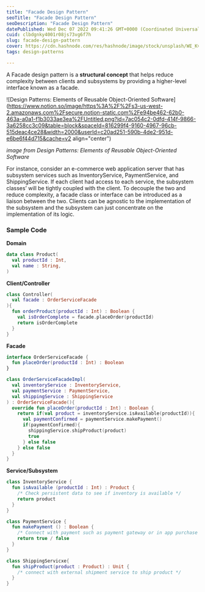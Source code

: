 ```yaml
---
title: "Facade Design Pattern"
seoTitle: "Facade Design Pattern"
seoDescription: "Facade Design Pattern"
datePublished: Wed Dec 07 2022 09:41:26 GMT+0000 (Coordinated Universal Time)
cuid: clbdgnky4001r08js73vg6f7h
slug: facade-design-pattern
cover: https://cdn.hashnode.com/res/hashnode/image/stock/unsplash/WE_Kv_ZB1l0/upload/d072865c7fccdfb55c735fff2d4bc51d.jpeg
tags: design-patterns

---
```


A Facade design pattern is a **structural concept** that helps reduce complexity between clients and subsystems by providing a higher-level interface known as a facade.

![Design Patterns: Elements of Reusable Object-Oriented Software](https://www.notion.so/image/https%3A%2F%2Fs3-us-west-2.amazonaws.com%2Fsecure.notion-static.com%2Fe94be462-62b0-463a-a0a1-f1b3033ae3ea%2FUntitled.png?id=7ac054c2-0dfd-414f-9866-3a6258cc3c09&table=block&spaceId=816299f4-9160-4967-96cb-515deac4ce28&width=2000&userId=c20ad251-590b-4de2-951d-e6be6f44d715&cache=v2 align="center")

*image from Design Patterns: Elements of Reusable Object-Oriented Software*

For instance, consider an e-commerce web application server that has subsystem services such as InventoryService, PaymentService, and ShippingService. If each client had access to each service, the subsystem classes’ will be tightly coupled with the client. To decouple the two and reduce complexity, a facade class or interface can be introduced as a liaison between the two. Clients can be agnostic to the implementation of the subsystem and the subsystem can just concentrate on the implementation of its logic.

### Sample Code

**Domain**

```kotlin
data class Product(
  val productId : Int,
  val name : String,
)
```

**Client/Controller**

```kotlin
class Controller(
  val facade : OrderServiceFacade
){
  fun orderProduct(productId : Int) : Boolean {
    val isOrderComplete = facade.placeOrder(productId)
    return isOrderComplete
  }
}
```

**Facade**

```kotlin
interface OrderServiceFacade {
  fun placeOrder(productId : Int) : Boolean
}

class OrderServiceFacadeImpl(
  val inventoryService : InventoryService,
  val paymentService : PaymentService,
  val shippingService : ShippingService
) : OrderServiceFacade(){
  override fun placeOrder(productId : Int) : Boolean {
    return if(val product = inventoryService.isAvailable(productId)){
      val paymentConfirmed = paymentService.makePayment()
      if(paymentConfirmed){
        shippingService.shipProduct(product)
        true
      } else false
    } else false
  }
}
```

**Service/Subsystem**

```kotlin
class InventoryService {
  fun isAvailable (productId : Int) : Product {
    /* Check persistent data to see if inventory is available */
    return product
  }
}

class PaymentService {
  fun makePayment () : Boolean {
    /* Connect with payment such as payment gateway or in app purchase */
    return true / false
  }
}

class ShippingServicxe{
  fun shipProduct(product : Product) : Unit {
    /* connect with external shipment service to ship product */
  }
}
```
